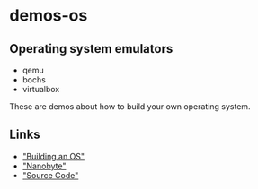 # demos-os

## Operating system emulators
* qemu
* bochs
* virtualbox

These are demos about how to build your own operating system.

## Links
* ["Building an OS"](https://www.youtube.com/watch?v=9t-SPC7Tczc&list=PLFjM7v6KGMpiH2G-kT781ByCNC_0pKpPN)
* ["Nanobyte"](https://www.youtube.com/channel/UCSPIuWADJIMIf9Erf--XAsA)
* ["Source Code"](https://github.com/nanobyte-dev/nanobyte_os)

